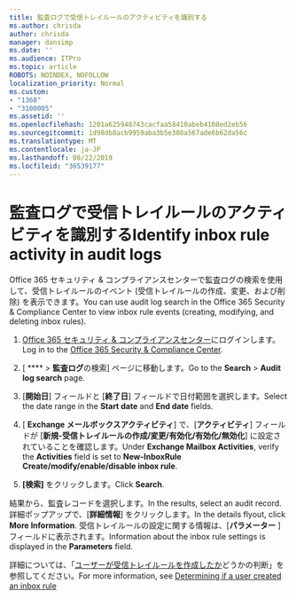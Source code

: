 ```yaml
---
title: 監査ログで受信トレイルールのアクティビティを識別する
ms.author: chrisda
author: chrisda
manager: dansimp
ms.date: ''
ms.audience: ITPro
ms.topic: article
ROBOTS: NOINDEX, NOFOLLOW
localization_priority: Normal
ms.custom:
- "1368"
- "3100005"
ms.assetid: ''
ms.openlocfilehash: 1201a625948743cacfaa58410abeb4108ed2eb56
ms.sourcegitcommit: 1d98db8acb9959aba3b5e308a567ade6b62da56c
ms.translationtype: MT
ms.contentlocale: ja-JP
ms.lasthandoff: 08/22/2019
ms.locfileid: "36539177"
---
```

# <a name="identify-inbox-rule-activity-in-audit-logs"></a><span data-ttu-id="196bc-102">監査ログで受信トレイルールのアクティビティを識別する</span><span class="sxs-lookup"><span data-stu-id="196bc-102">Identify inbox rule activity in audit logs</span></span>

<span data-ttu-id="196bc-103">Office 365 セキュリティ & コンプライアンスセンターで監査ログの検索を使用して、受信トレイルールのイベント (受信トレイルールの作成、変更、および削除) を表示できます。</span><span class="sxs-lookup"><span data-stu-id="196bc-103">You can use audit log search in the Office 365 Security & Compliance Center to view inbox rule events (creating, modifying, and deleting inbox rules).</span></span>

1. <span data-ttu-id="196bc-104">[Office 365 セキュリティ & コンプライアンスセンター](https://protection.office.com/)にログインします。</span><span class="sxs-lookup"><span data-stu-id="196bc-104">Log in to the [Office 365 Security & Compliance Center](https://protection.office.com/).</span></span>

2. <span data-ttu-id="196bc-105">[ \*\*\*\* > **監査ログ**の検索] ページに移動します。</span><span class="sxs-lookup"><span data-stu-id="196bc-105">Go to the **Search** > **Audit log search** page.</span></span>

3. <span data-ttu-id="196bc-106">[**開始日**] フィールドと [**終了日**] フィールドで日付範囲を選択します。</span><span class="sxs-lookup"><span data-stu-id="196bc-106">Select the date range in the **Start date** and **End date** fields.</span></span>

4. <span data-ttu-id="196bc-107">[ **Exchange メールボックスアクティビティ**] で、[**アクティビティ**] フィールドが [**新規-受信トレイルールの作成/変更/有効化/有効化/無効化**] に設定されていることを確認します。</span><span class="sxs-lookup"><span data-stu-id="196bc-107">Under **Exchange Mailbox Activities**, verify the **Activities** field is set to **New-InboxRule Create/modify/enable/disable inbox rule**.</span></span>

5. <span data-ttu-id="196bc-108">**[検索]** をクリックします。</span><span class="sxs-lookup"><span data-stu-id="196bc-108">Click **Search**.</span></span>

<span data-ttu-id="196bc-109">結果から、監査レコードを選択します。</span><span class="sxs-lookup"><span data-stu-id="196bc-109">In the results, select an audit record.</span></span> <span data-ttu-id="196bc-110">詳細ポップアップで、[**詳細情報**] をクリックします。</span><span class="sxs-lookup"><span data-stu-id="196bc-110">In the details flyout, click **More Information**.</span></span> <span data-ttu-id="196bc-111">受信トレイルールの設定に関する情報は、[**パラメーター** ] フィールドに表示されます。</span><span class="sxs-lookup"><span data-stu-id="196bc-111">Information about the inbox rule settings is displayed in the **Parameters** field.</span></span>

<span data-ttu-id="196bc-112">詳細については、「[ユーザーが受信トレイルールを作成したか](https://docs.microsoft.com//office365/securitycompliance/auditing-troubleshooting-scenarios#determining-if-a-user-created-an-inbox-rule)どうかの判断」を参照してください。</span><span class="sxs-lookup"><span data-stu-id="196bc-112">For more information, see [Determining if a user created an inbox rule](https://docs.microsoft.com//office365/securitycompliance/auditing-troubleshooting-scenarios#determining-if-a-user-created-an-inbox-rule)</span></span>
